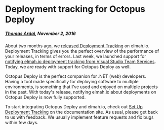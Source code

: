 # Deployment tracking for Octopus Deploy##### [Thomas Ardal](http://elmah.io/about/), November 2, 2016About two months ago, we [released Deployment Tracking](https://blog.elmah.io/deployment-tracking/) on elmah.io. Deployment Tracking gives you the perfect overview of the performance of your releases, in terms of errors. Last week, we launched support for [notifying elmah.io deployment tracking from Visual Studio Team Services](https://blog.elmah.io/deployment-tracking-multiple-services-and-vsts/). Today, we are ready with support for Octopus Deploy as well.Octopus Deploy is the perfect companion for .NET (web) developers. Having a tool made specifically for deploying software to multiple environments, is something that I've used and enjoyed on multiple projects in the past. With today's release, notifying elmah.io about deployments on Octopus Deploy is now fully supported.To start integrating Octopus Deploy and elmah.io, check out [Set Up Deployment Tracking](https://docs.elmah.io/setup-deployment-tracking/#using-octopus-deploy) on the documentation site. As usual, please get back to us with feedback. We usually implement feature requests and fix bugs within few days.